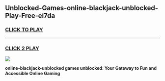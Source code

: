
## Unblocked-Games-online-blackjack-unblocked-Play-Free-ei7da
<h3>
<a href="https://premium76.site?title=online-blackjack-unblocked&ref=12A">CLICK TO PLAY</a></h3>
<hr>

<h3>
<a href="https://premium76.site?title=online-blackjack-unblocked&ref=12A">CLICK 2 PLAY</a>
  
</h3>

<a href="https://premium76.site?title=online-blackjack-unblocked&ref=12A"><img src="https://clearcache.store/games.png"></a>


**online-blackjack-unblocked games unblocked: Your Gateway to Fun and Accessible Online Gaming**
